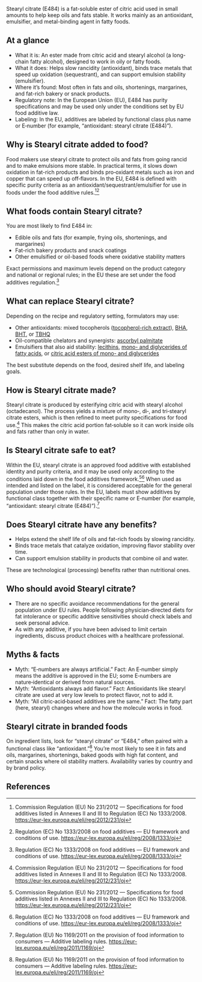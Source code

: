 Stearyl citrate (E484) is a fat-soluble ester of citric acid used in small amounts to help keep oils and fats stable. It works mainly as an antioxidant, emulsifier, and metal-binding agent in fatty foods.

<!--more-->

## At a glance
- What it is: An ester made from citric acid and stearyl alcohol (a long-chain fatty alcohol), designed to work in oily or fatty foods.
- What it does: Helps slow rancidity (antioxidant), binds trace metals that speed up oxidation (sequestrant), and can support emulsion stability (emulsifier).
- Where it’s found: Most often in fats and oils, shortenings, margarines, and fat-rich bakery or snack products.
- Regulatory note: In the European Union (EU), E484 has purity specifications and may be used only under the conditions set by EU food additive law.
- Labeling: In the EU, additives are labeled by functional class plus name or E‑number (for example, “antioxidant: stearyl citrate (E484)”).

## Why is Stearyl citrate added to food?
Food makers use stearyl citrate to protect oils and fats from going rancid and to make emulsions more stable. In practical terms, it slows down oxidation in fat-rich products and binds pro‑oxidant metals such as iron and copper that can speed up off‑flavors. In the EU, E484 is defined with specific purity criteria as an antioxidant/sequestrant/emulsifier for use in foods under the food additive rules.[^1][^2]

## What foods contain Stearyl citrate?
You are most likely to find E484 in:
- Edible oils and fats (for example, frying oils, shortenings, and margarines)
- Fat-rich bakery products and snack coatings
- Other emulsified or oil-based foods where oxidative stability matters

Exact permissions and maximum levels depend on the product category and national or regional rules; in the EU these are set under the food additives regulation.[^2]

## What can replace Stearyl citrate?
Depending on the recipe and regulatory setting, formulators may use:
- Other antioxidants: mixed tocopherols ([tocopherol-rich extract](/e306-tocopherol-rich-extract)), [BHA](/e320-butylated-hydroxyanisole-bha), [BHT](/e321-butylated-hydroxytoluene), or [TBHQ](/e319-tertiary-butylhydroquinone-tbhq)
- Oil-compatible chelators and synergists: [ascorbyl palmitate](/e304i-ascorbyl-palmitate)
- Emulsifiers that also aid stability: [lecithins](/e322-lecithins), [mono- and diglycerides of fatty acids](/e471-mono-and-diglycerides-of-fatty-acids), or [citric acid esters of mono- and diglycerides](/e472c-citric-acid-esters-of-mono-and-diglycerides-of-fatty-acids)

The best substitute depends on the food, desired shelf life, and labeling goals.

## How is Stearyl citrate made?
Stearyl citrate is produced by esterifying citric acid with stearyl alcohol (octadecanol). The process yields a mixture of mono‑, di‑, and tri‑stearyl citrate esters, which is then refined to meet purity specifications for food use.[^1] This makes the citric acid portion fat‑soluble so it can work inside oils and fats rather than only in water.

## Is Stearyl citrate safe to eat?
Within the EU, stearyl citrate is an approved food additive with established identity and purity criteria, and it may be used only according to the conditions laid down in the food additives framework.[^1][^2] When used as intended and listed on the label, it is considered acceptable for the general population under those rules. In the EU, labels must show additives by functional class together with their specific name or E‑number (for example, “antioxidant: stearyl citrate (E484)”).[^3]

## Does Stearyl citrate have any benefits?
- Helps extend the shelf life of oils and fat-rich foods by slowing rancidity.
- Binds trace metals that catalyze oxidation, improving flavor stability over time.
- Can support emulsion stability in products that combine oil and water.

These are technological (processing) benefits rather than nutritional ones.

## Who should avoid Stearyl citrate?
- There are no specific avoidance recommendations for the general population under EU rules. People following physician‑directed diets for fat intolerance or specific additive sensitivities should check labels and seek personal advice.
- As with any additive, if you have been advised to limit certain ingredients, discuss product choices with a healthcare professional.

## Myths & facts
- Myth: “E‑numbers are always artificial.” Fact: An E‑number simply means the additive is approved in the EU; some E‑numbers are nature‑identical or derived from natural sources.
- Myth: “Antioxidants always add flavor.” Fact: Antioxidants like stearyl citrate are used at very low levels to protect flavor, not to add it.
- Myth: “All citric‑acid‑based additives are the same.” Fact: The fatty part (here, stearyl) changes where and how the molecule works in food.

## Stearyl citrate in branded foods
On ingredient lists, look for “stearyl citrate” or “E484,” often paired with a functional class like “antioxidant.”[^3] You’re most likely to see it in fats and oils, margarines, shortenings, baked goods with high fat content, and certain snacks where oil stability matters. Availability varies by country and by brand policy.

## References
[^1]: Commission Regulation (EU) No 231/2012 — Specifications for food additives listed in Annexes II and III to Regulation (EC) No 1333/2008. https://eur-lex.europa.eu/eli/reg/2012/231/oj
[^2]: Regulation (EC) No 1333/2008 on food additives — EU framework and conditions of use. https://eur-lex.europa.eu/eli/reg/2008/1333/oj
[^3]: Regulation (EU) No 1169/2011 on the provision of food information to consumers — Additive labeling rules. https://eur-lex.europa.eu/eli/reg/2011/1169/oj
